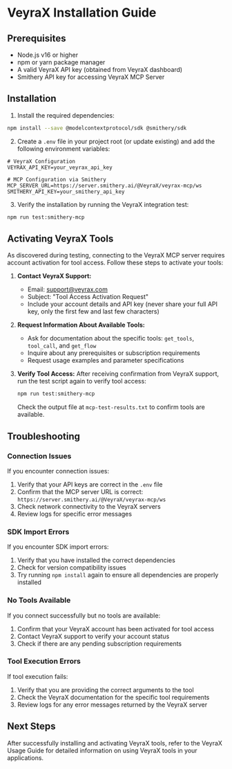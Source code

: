 # VeyraX Installation Guide

## Prerequisites

- Node.js v16 or higher
- npm or yarn package manager
- A valid VeyraX API key (obtained from VeyraX dashboard)
- Smithery API key for accessing VeyraX MCP Server

## Installation

1. Install the required dependencies:

```bash
npm install --save @modelcontextprotocol/sdk @smithery/sdk
```

2. Create a `.env` file in your project root (or update existing) and add the following environment variables:

```
# VeyraX Configuration
VEYRAX_API_KEY=your_veyrax_api_key

# MCP Configuration via Smithery
MCP_SERVER_URL=https://server.smithery.ai/@VeyraX/veyrax-mcp/ws
SMITHERY_API_KEY=your_smithery_api_key
```

3. Verify the installation by running the VeyraX integration test:

```bash
npm run test:smithery-mcp
```

## Activating VeyraX Tools

As discovered during testing, connecting to the VeyraX MCP server requires account activation for tool access. Follow these steps to activate your tools:

1. **Contact VeyraX Support:**
   - Email: support@veyrax.com
   - Subject: "Tool Access Activation Request"
   - Include your account details and API key (never share your full API key, only the first few and last few characters)

2. **Request Information About Available Tools:**
   - Ask for documentation about the specific tools: `get_tools`, `tool_call`, and `get_flow`
   - Inquire about any prerequisites or subscription requirements
   - Request usage examples and parameter specifications

3. **Verify Tool Access:**
   After receiving confirmation from VeyraX support, run the test script again to verify tool access:
   ```bash
   npm run test:smithery-mcp
   ```
   Check the output file at `mcp-test-results.txt` to confirm tools are available.

## Troubleshooting

### Connection Issues

If you encounter connection issues:

1. Verify that your API keys are correct in the `.env` file
2. Confirm that the MCP server URL is correct: `https://server.smithery.ai/@VeyraX/veyrax-mcp/ws`
3. Check network connectivity to the VeyraX servers
4. Review logs for specific error messages

### SDK Import Errors

If you encounter SDK import errors:

1. Verify that you have installed the correct dependencies
2. Check for version compatibility issues
3. Try running `npm install` again to ensure all dependencies are properly installed

### No Tools Available

If you connect successfully but no tools are available:

1. Confirm that your VeyraX account has been activated for tool access
2. Contact VeyraX support to verify your account status
3. Check if there are any pending subscription requirements

### Tool Execution Errors

If tool execution fails:

1. Verify that you are providing the correct arguments to the tool
2. Check the VeyraX documentation for the specific tool requirements
3. Review logs for any error messages returned by the VeyraX server

## Next Steps

After successfully installing and activating VeyraX tools, refer to the VeyraX Usage Guide for detailed information on using VeyraX tools in your applications. 